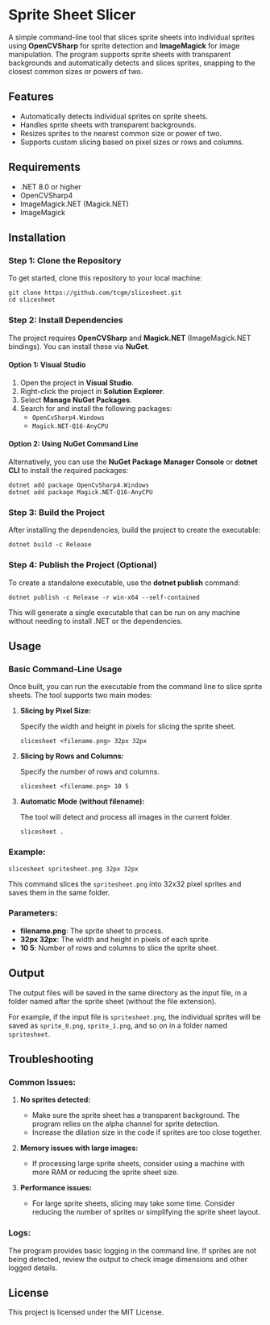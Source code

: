 # Sprite Sheet Slicer

A simple command-line tool that slices sprite sheets into individual sprites using **OpenCVSharp** for sprite detection and **ImageMagick** for image manipulation. The program supports sprite sheets with transparent backgrounds and automatically detects and slices sprites, snapping to the closest common sizes or powers of two.

## Features
- Automatically detects individual sprites on sprite sheets.
- Handles sprite sheets with transparent backgrounds.
- Resizes sprites to the nearest common size or power of two.
- Supports custom slicing based on pixel sizes or rows and columns.

## Requirements
- .NET 8.0 or higher
- OpenCVSharp4
- ImageMagick.NET (Magick.NET)
- ImageMagick

## Installation

### Step 1: Clone the Repository
To get started, clone this repository to your local machine:

```
git clone https://github.com/tcgm/slicesheet.git
cd slicesheet
```

### Step 2: Install Dependencies

The project requires **OpenCVSharp** and **Magick.NET** (ImageMagick.NET bindings). You can install these via **NuGet**.

#### Option 1: Visual Studio
1. Open the project in **Visual Studio**.
2. Right-click the project in **Solution Explorer**.
3. Select **Manage NuGet Packages**.
4. Search for and install the following packages:
   - `OpenCvSharp4.Windows`
   - `Magick.NET-Q16-AnyCPU`

#### Option 2: Using NuGet Command Line

Alternatively, you can use the **NuGet Package Manager Console** or **dotnet CLI** to install the required packages:

```
dotnet add package OpenCvSharp4.Windows
dotnet add package Magick.NET-Q16-AnyCPU
```

### Step 3: Build the Project

After installing the dependencies, build the project to create the executable:

```
dotnet build -c Release
```

### Step 4: Publish the Project (Optional)

To create a standalone executable, use the **dotnet publish** command:

```
dotnet publish -c Release -r win-x64 --self-contained
```

This will generate a single executable that can be run on any machine without needing to install .NET or the dependencies.

## Usage

### Basic Command-Line Usage

Once built, you can run the executable from the command line to slice sprite sheets. The tool supports two main modes:

1. **Slicing by Pixel Size:**

   Specify the width and height in pixels for slicing the sprite sheet.

   ```
   slicesheet <filename.png> 32px 32px
   ```

2. **Slicing by Rows and Columns:**

   Specify the number of rows and columns.

   ```
   slicesheet <filename.png> 10 5
   ```

3. **Automatic Mode (without filename):**

   The tool will detect and process all images in the current folder.

   ```
   slicesheet .
   ```

### Example:

```
slicesheet spritesheet.png 32px 32px
```

This command slices the `spritesheet.png` into 32x32 pixel sprites and saves them in the same folder.

### Parameters:
- **filename.png**: The sprite sheet to process.
- **32px 32px**: The width and height in pixels of each sprite.
- **10 5**: Number of rows and columns to slice the sprite sheet.

## Output

The output files will be saved in the same directory as the input file, in a folder named after the sprite sheet (without the file extension).

For example, if the input file is `spritesheet.png`, the individual sprites will be saved as `sprite_0.png`, `sprite_1.png`, and so on in a folder named `spritesheet`.

## Troubleshooting

### Common Issues:

1. **No sprites detected:**
   - Make sure the sprite sheet has a transparent background. The program relies on the alpha channel for sprite detection.
   - Increase the dilation size in the code if sprites are too close together.

2. **Memory issues with large images:**
   - If processing large sprite sheets, consider using a machine with more RAM or reducing the sprite sheet size.

3. **Performance issues:**
   - For large sprite sheets, slicing may take some time. Consider reducing the number of sprites or simplifying the sprite sheet layout.

### Logs:

The program provides basic logging in the command line. If sprites are not being detected, review the output to check image dimensions and other logged details.

## License

This project is licensed under the MIT License.
